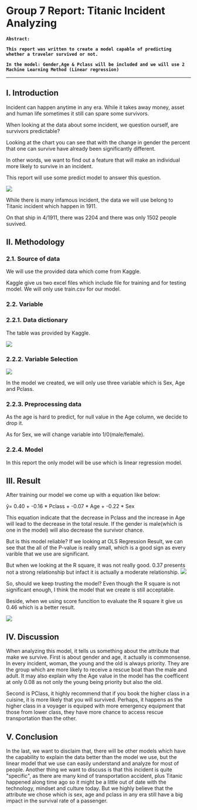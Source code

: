 # Group 7 Report: Titanic Incident Analyzing

**`Abstract:`**

**`This report was written to create a model capable of predicting whether a traveler survived or not. `**

**`In the model: Gender,Age & Pclass will be included and we will use 2 Machine Learning Method (Linear regression) `**

---

## I. Introduction

Incident can happen anytime in any era. While it takes away money, asset and human life sometimes it still can spare some survivors. 

When looking at the data about some incident, we question ourself, are survivors predictable? 

Looking at the chart you can see that with the change in gender the percent that one can survive have already been significantly different.  

In other words, we want to find out a feature that will make an individual more likely to survive in an incident. 

This report will use some predict model to answer this question. 

![](images/maleversusfemale.png)

While there is many infamous incident, the data we will use belong to Titanic incident which happen in 1911. 

On that ship in 4/1911, there was 2204 and there was only 1502 people suvived.


## II. Methodology

### 2.1. Source of data

We will use the provided data which come from Kaggle. 

Kaggle give us two excel files which include file for training and for testing model. We will only use train.csv for our model.

### 2.2. Variable

### 2.2.1. Data dictionary

The table was provided by Kaggle. 

![](images/dictionary-table.png)

### 2.2.2. Variable Selection

![](images/coefficientvisualization1.png)

In the model we created, we will only use three variable which is Sex, Age and Pclass.

### 2.2.3. Preprocessing data

As the age is hard to predict, for null value in the Age column, we decide to drop it. 

As for Sex, we will change variable into 1/0(male/female).

### 2.2.4. Model
In this report the only model will be use which is linear regression model.

## III. Result

After training our model we come up with a equation like below:

ŷ= 0.40 + -0.16 * Pclass + -0.07 * Age + -0.22 * Sex

This equation indicate that the decrease in Pclass and the increase in Age will lead to the decrease in the total resule. If the gender is male(which is one in the model) will also decrease the survivor chance.

But is this model reliable? If we looking at OLS Regression Result, we can see that the all of the P-value is really small, which is a good sign as every varible that we use are significant. 

But when we looking at the R square, it was not really good. 0.37 presents not a strong relationship but infact it is actually a moderate relationship. 
![](images/OLS_Regression_Result1.png)

So, should we keep trusting the model? Even though the R square is not significant enough, I think the model that we create is still acceptable.

Beside, when we using score funcition to evaluate the R square it give us 0.46 which is a better result.

![](images/Score-result.png)

## IV. Discussion

When analyzing this model, it tells us something about the attribute that make we survive. 
First is about gender and age, it actually is commonsense. In every incident, woman, the young and the old is always priority. They are the group which are more likely to receive a rescue boat than the male and adult. It may also explain why the Age value in the model has the coefficent at only 0.08 as not only the young being priority but also the old. 

Second is PClass, it highly recommend that if you book the higher class in a cuisine, it is more likely that you will survived. Perhaps, it happens as the higher class in a voyager is equiped with more emergency equipment that those from lower class, they have more chance to access rescue transportation than the other.

## V. Conclusion

In the last, we want to disclaim that, there will be other models which have the capability to explain the data better than the model we use, but the linear model that we use can easily understand and analyze for most of people. Another thing we want to discuss is that this incident is quite "specific", as there are many kind of transportation accident, plus Titanic happened along time ago so it might be a little out of date with the technology, mindset and culture today. But we highly believe that the attribute we chose which is sex, age and pclass in any era still have a big impact in the survival rate of a passenger.
